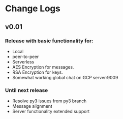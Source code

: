 # Change Logs
## v0.01

### Release with basic functionality for:
* Local
* peer-to-peer
* Serverless
* AES Encryption for messages.
* RSA Encryption for keys.
* Somewhat working global chat on GCP server:9009
### Until next release
* Resolve py3 issues from py3 branch
* Message alignment
* Server functionality extended support
